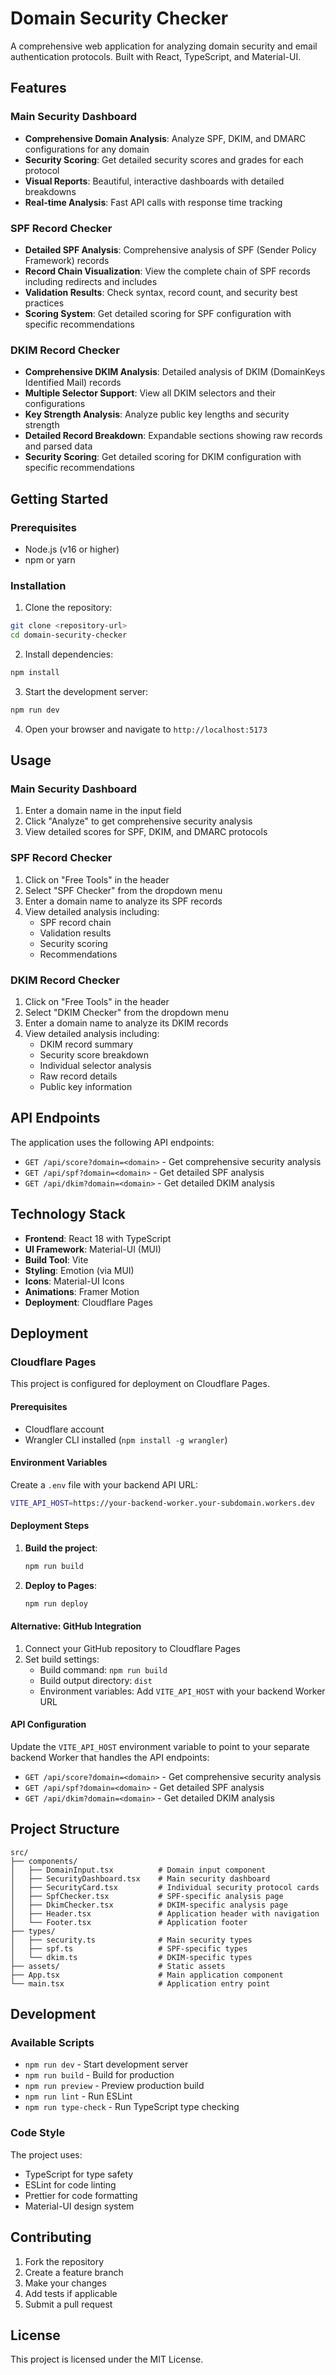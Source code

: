 # Domain Security Checker

A comprehensive web application for analyzing domain security and email authentication protocols. Built with React, TypeScript, and Material-UI.

## Features

### Main Security Dashboard
- **Comprehensive Domain Analysis**: Analyze SPF, DKIM, and DMARC configurations for any domain
- **Security Scoring**: Get detailed security scores and grades for each protocol
- **Visual Reports**: Beautiful, interactive dashboards with detailed breakdowns
- **Real-time Analysis**: Fast API calls with response time tracking

### SPF Record Checker
- **Detailed SPF Analysis**: Comprehensive analysis of SPF (Sender Policy Framework) records
- **Record Chain Visualization**: View the complete chain of SPF records including redirects and includes
- **Validation Results**: Check syntax, record count, and security best practices
- **Scoring System**: Get detailed scoring for SPF configuration with specific recommendations

### DKIM Record Checker
- **Comprehensive DKIM Analysis**: Detailed analysis of DKIM (DomainKeys Identified Mail) records
- **Multiple Selector Support**: View all DKIM selectors and their configurations
- **Key Strength Analysis**: Analyze public key lengths and security strength
- **Detailed Record Breakdown**: Expandable sections showing raw records and parsed data
- **Security Scoring**: Get detailed scoring for DKIM configuration with specific recommendations

## Getting Started

### Prerequisites
- Node.js (v16 or higher)
- npm or yarn

### Installation

1. Clone the repository:
```bash
git clone <repository-url>
cd domain-security-checker
```

2. Install dependencies:
```bash
npm install
```

3. Start the development server:
```bash
npm run dev
```

4. Open your browser and navigate to `http://localhost:5173`

## Usage

### Main Security Dashboard
1. Enter a domain name in the input field
2. Click "Analyze" to get comprehensive security analysis
3. View detailed scores for SPF, DKIM, and DMARC protocols

### SPF Record Checker
1. Click on "Free Tools" in the header
2. Select "SPF Checker" from the dropdown menu
3. Enter a domain name to analyze its SPF records
4. View detailed analysis including:
   - SPF record chain
   - Validation results
   - Security scoring
   - Recommendations

### DKIM Record Checker
1. Click on "Free Tools" in the header
2. Select "DKIM Checker" from the dropdown menu
3. Enter a domain name to analyze its DKIM records
4. View detailed analysis including:
   - DKIM record summary
   - Security score breakdown
   - Individual selector analysis
   - Raw record details
   - Public key information

## API Endpoints

The application uses the following API endpoints:

- `GET /api/score?domain=<domain>` - Get comprehensive security analysis
- `GET /api/spf?domain=<domain>` - Get detailed SPF analysis
- `GET /api/dkim?domain=<domain>` - Get detailed DKIM analysis

## Technology Stack

- **Frontend**: React 18 with TypeScript
- **UI Framework**: Material-UI (MUI)
- **Build Tool**: Vite
- **Styling**: Emotion (via MUI)
- **Icons**: Material-UI Icons
- **Animations**: Framer Motion
- **Deployment**: Cloudflare Pages

## Deployment

### Cloudflare Pages

This project is configured for deployment on Cloudflare Pages.

#### Prerequisites
- Cloudflare account
- Wrangler CLI installed (`npm install -g wrangler`)

#### Environment Variables
Create a `.env` file with your backend API URL:
```bash
VITE_API_HOST=https://your-backend-worker.your-subdomain.workers.dev
```

#### Deployment Steps

1. **Build the project**:
   ```bash
   npm run build
   ```

2. **Deploy to Pages**:
   ```bash
   npm run deploy
   ```

#### Alternative: GitHub Integration
1. Connect your GitHub repository to Cloudflare Pages
2. Set build settings:
   - Build command: `npm run build`
   - Build output directory: `dist`
   - Environment variables: Add `VITE_API_HOST` with your backend Worker URL

#### API Configuration
Update the `VITE_API_HOST` environment variable to point to your separate backend Worker that handles the API endpoints:
- `GET /api/score?domain=<domain>` - Get comprehensive security analysis
- `GET /api/spf?domain=<domain>` - Get detailed SPF analysis
- `GET /api/dkim?domain=<domain>` - Get detailed DKIM analysis

## Project Structure

```
src/
├── components/
│   ├── DomainInput.tsx          # Domain input component
│   ├── SecurityDashboard.tsx    # Main security dashboard
│   ├── SecurityCard.tsx         # Individual security protocol cards
│   ├── SpfChecker.tsx           # SPF-specific analysis page
│   ├── DkimChecker.tsx          # DKIM-specific analysis page
│   ├── Header.tsx               # Application header with navigation
│   └── Footer.tsx               # Application footer
├── types/
│   ├── security.ts              # Main security types
│   ├── spf.ts                   # SPF-specific types
│   └── dkim.ts                  # DKIM-specific types
├── assets/                      # Static assets
├── App.tsx                      # Main application component
└── main.tsx                     # Application entry point
```

## Development

### Available Scripts

- `npm run dev` - Start development server
- `npm run build` - Build for production
- `npm run preview` - Preview production build
- `npm run lint` - Run ESLint
- `npm run type-check` - Run TypeScript type checking

### Code Style

The project uses:
- TypeScript for type safety
- ESLint for code linting
- Prettier for code formatting
- Material-UI design system

## Contributing

1. Fork the repository
2. Create a feature branch
3. Make your changes
4. Add tests if applicable
5. Submit a pull request

## License

This project is licensed under the MIT License.
